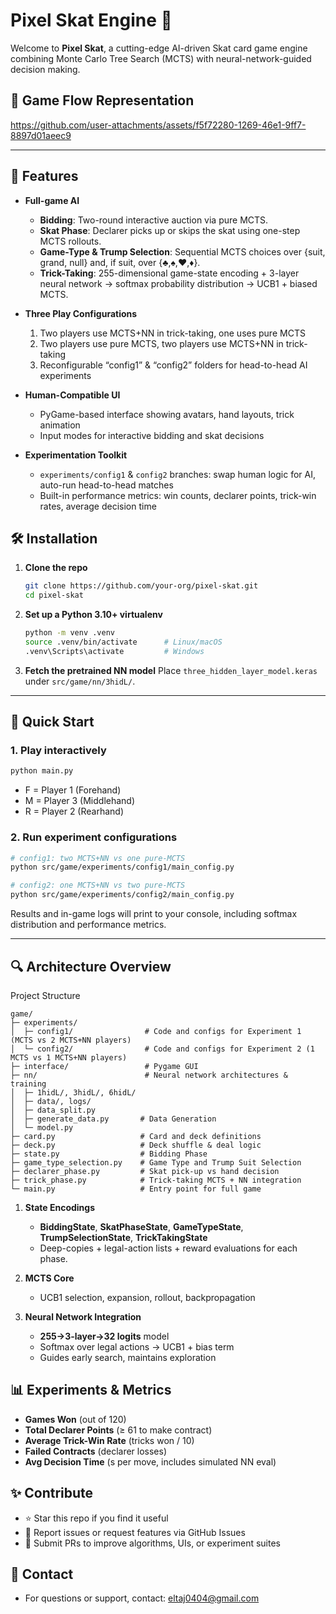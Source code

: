 # Pixel Skat Engine 🤖

Welcome to **Pixel Skat**, a cutting-edge AI-driven Skat card game engine combining Monte Carlo Tree Search (MCTS) with neural-network-guided decision making.


## 📸 Game Flow Representation

https://github.com/user-attachments/assets/f5f72280-1269-46e1-9ff7-8897d01aeec9

---

## 🚀 Features

* **Full-game AI**

  * **Bidding**: Two-round interactive auction via pure MCTS.
  * **Skat Phase**: Declarer picks up or skips the skat using one-step MCTS rollouts.
  * **Game-Type & Trump Selection**: Sequential MCTS choices over {suit, grand, null} and, if suit, over {♣,♠,♥,♦}.
  * **Trick-Taking**: 255-dimensional game-state encoding + 3-layer neural network → softmax probability distribution → UCB1 + biased MCTS.

* **Three Play Configurations**

  1. Two players use MCTS+NN in trick-taking, one uses pure MCTS
  2. Two players use pure MCTS, two players use MCTS+NN in trick-taking
  3. Reconfigurable “config1” & “config2” folders for head-to-head AI experiments

* **Human-Compatible UI**

  * PyGame-based interface showing avatars, hand layouts, trick animation
  * Input modes for interactive bidding and skat decisions

* **Experimentation Toolkit**

  * `experiments/config1` & `config2` branches: swap human logic for AI, auto-run head-to-head matches
  * Built-in performance metrics: win counts, declarer points, trick-win rates, average decision time


## 🛠️ Installation

1. **Clone the repo**

   ```bash
   git clone https://github.com/your-org/pixel-skat.git
   cd pixel-skat
   ```

2. **Set up a Python 3.10+ virtualenv**

   ```bash
   python -m venv .venv
   source .venv/bin/activate      # Linux/macOS
   .venv\Scripts\activate         # Windows
   ```

3. **Fetch the pretrained NN model**
   Place `three_hidden_layer_model.keras` under `src/game/nn/3hidL/`.

---

## 🚩 Quick Start

### 1. Play interactively

```bash
python main.py
```

* F = Player 1 (Forehand)
* M = Player 3 (Middlehand)
* R = Player 2 (Rearhand)

### 2. Run experiment configurations

```bash
# config1: two MCTS+NN vs one pure-MCTS
python src/game/experiments/config1/main_config.py

# config2: one MCTS+NN vs two pure-MCTS
python src/game/experiments/config2/main_config.py
```

Results and in-game logs will print to your console, including softmax distribution and performance metrics.

---

## 🔍 Architecture Overview

Project Structure
```text
game/
├─ experiments/
│  ├─ config1/                # Code and configs for Experiment 1 (MCTS vs 2 MCTS+NN players)
│  └─ config2/                # Code and configs for Experiment 2 (1 MCTS vs 1 MCTS+NN players)
├─ interface/                 # Pygame GUI 
├─ nn/                        # Neural network architectures & training
│  ├─ 1hidL/, 3hidL/, 6hidL/
│  ├─ data/, logs/
│  ├─ data_split.py
│  ├─ generate_data.py       # Data Generation
│  └─ model.py
├─ card.py                   # Card and deck definitions
├─ deck.py                   # Deck shuffle & deal logic
├─ state.py                  # Bidding Phase 
├─ game_type_selection.py    # Game Type and Trump Suit Selection
├─ declarer_phase.py         # Skat pick-up vs hand decision
├─ trick_phase.py            # Trick-taking MCTS + NN integration
└─ main.py                   # Entry point for full game

```

1. **State Encodings**

   * **BiddingState**, **SkatPhaseState**, **GameTypeState**, **TrumpSelectionState**, **TrickTakingState**
   * Deep-copies + legal-action lists + reward evaluations for each phase.

2. **MCTS Core**

   * UCB1 selection, expansion, rollout, backpropagation

3. **Neural Network Integration**

   * **255→3-layer→32 logits** model
   * Softmax over legal actions → UCB1 + bias term
   * Guides early search, maintains exploration


## 📊 Experiments & Metrics

* **Games Won** (out of 120)
* **Total Declarer Points** (≥ 61 to make contract)
* **Average Trick-Win Rate** (tricks won / 10)
* **Failed Contracts** (declarer losses)
* **Avg Decision Time** (s per move, includes simulated NN eval)

## ✨ Contribute

* ⭐ Star this repo if you find it useful
* 🐞 Report issues or request features via GitHub Issues
* 📝 Submit PRs to improve algorithms, UIs, or experiment suites

## 🚩 Contact
* For questions or support, contact: eltaj0404@gmail.com
